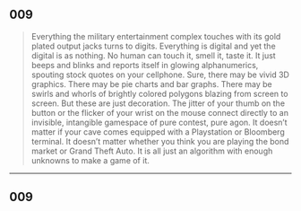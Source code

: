## 009
>Everything the military entertainment complex touches with its gold plated output jacks turns to digits. Everything is digital and yet the digital is as nothing. No human can touch it, smell it, taste it. It just beeps and blinks and reports itself in glowing alphanumerics, spouting stock quotes on your cellphone. Sure, there may be vivid 3D graphics. There may be pie charts and bar graphs. There may be swirls and whorls of brightly colored polygons blazing from screen to screen. But these are just decoration. The jitter of your thumb on the button or the flicker of your wrist on the mouse connect directly to an invisible, intangible gamespace of pure contest, pure agon. It doesn’t matter if your cave comes equipped with a Playstation or Bloomberg terminal. It doesn’t matter whether you think you are playing the bond market or Grand Theft Auto. It is all just an algorithm with enough unknowns to make a game of it.

---

## 009

